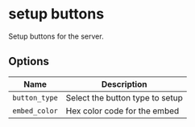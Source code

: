 # setup buttons

Setup buttons for the server.

## Options

| Name          | Description                     |
| ------------- | ------------------------------- |
| `button_type` | Select the button type to setup |
| `embed_color` | Hex color code for the embed    |
